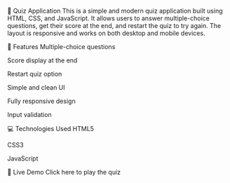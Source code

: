 📘 Quiz Application
This is a simple and modern quiz application built using HTML, CSS, and JavaScript. It allows users to answer multiple-choice questions, get their score at the end, and restart the quiz to try again. The layout is responsive and works on both desktop and mobile devices.

🚀 Features
Multiple-choice questions

Score display at the end

Restart quiz option

Simple and clean UI

Fully responsive design

Input validation

💻 Technologies Used
HTML5

CSS3

JavaScript

🔗 Live Demo
Click here to play the quiz
